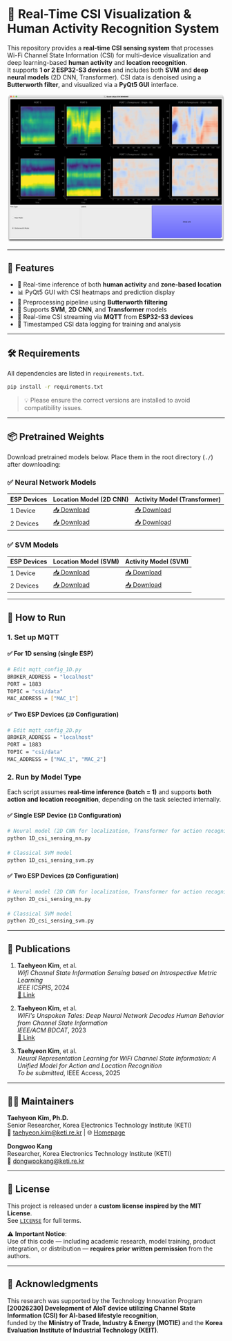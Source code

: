 # 📡 Real-Time CSI Visualization & Human Activity Recognition System

This repository provides a **real-time CSI sensing system** that processes Wi-Fi Channel State Information (CSI) for multi-device visualization and deep learning-based **human activity** and **location recognition**.  
It supports **1 or 2 ESP32-S3 devices** and includes both **SVM** and **deep neural models** (2D CNN, Transformer). CSI data is denoised using a **Butterworth filter**, and visualized via a **PyQt5 GUI** interface.

<div align="center">
  <img src="./csi_sensing_demo.png" width="600">
</div>

---

## 🔧 Features

- 🧠 Real-time inference of both **human activity** and **zone-based location**
- 📊 PyQt5 GUI with CSI heatmaps and prediction display
- 🧼 Preprocessing pipeline using **Butterworth filtering**
- 🧮 Supports **SVM**, **2D CNN**, and **Transformer** models
- 📡 Real-time CSI streaming via **MQTT** from **ESP32-S3 devices**
- 💾 Timestamped CSI data logging for training and analysis

---

## 🛠 Requirements

All dependencies are listed in `requirements.txt`.

```bash
pip install -r requirements.txt
```

> 💡 Please ensure the correct versions are installed to avoid compatibility issues.

---

## 📦 Pretrained Weights

Download pretrained models below. Place them in the root directory (`./`) after downloading:

### ✅ Neural Network Models

| ESP Devices | Location Model (2D CNN) | Activity Model (Transformer) |
|-------------|-------------------------|-------------------------------|
| 1 Device    | [📥 Download](https://drive.google.com/file/d/1-DPTa-9CMdbhfu3GDwL2p36T3q4jzIPi/view?usp=sharing) | [📥 Download](https://drive.google.com/file/d/1OkoV1TwQydeG0R5AZbvKDd3y8CrKsPua/view?usp=sharing) |
| 2 Devices   | [📥 Download](https://drive.google.com/file/d/1YQeQKdtMYZAnctU5RaQji7DVGoKeZxx_/view?usp=sharing) | [📥 Download](https://drive.google.com/file/d/15rCJSn-3p6Xfni8g_2sw8Hq94O1SqexV/view?usp=sharing) |

### ✅ SVM Models

| ESP Devices | Location Model (SVM) | Activity Model (SVM) |
|-------------|----------------------|------------------------|
| 1 Device    | [📥 Download](https://drive.google.com/file/d/17jUJa_uPXEo6bkPl4vTXvqy6wvpr1_dN/view?usp=sharing) | [📥 Download](https://drive.google.com/file/d/1SDWjVzpFo63i7JZcJ5ktC4P215xFW6fq/view?usp=sharing)|
| 2 Devices   | [📥 Download](https://drive.google.com/file/d/1j8yWBLsJ0pFZb19lf0mDa2y-BDXM11ai/view?usp=sharing) | [📥 Download](https://drive.google.com/file/d/1bPLGhz_xzEKq9VXHXnpI1cf5d53NlQTt/view?usp=sharing) |

---

## 🚀 How to Run

### 1. Set up MQTT

#### ✅ For 1D sensing (single ESP)

```bash
# Edit mqtt_config_1D.py 
BROKER_ADDRESS = "localhost"
PORT = 1883
TOPIC = "csi/data"
MAC_ADDRESS = ["MAC_1"]
```

#### ✅ Two ESP Devices (`2D` Configuration)

```bash
# Edit mqtt_config_2D.py 
BROKER_ADDRESS = "localhost"
PORT = 1883
TOPIC = "csi/data"
MAC_ADDRESS = ["MAC_1", "MAC_2"]
```

### 2. Run by Model Type

Each script assumes **real-time inference (batch = 1)** and supports **both action and location recognition**, depending on the task selected internally.

#### ✅ Single ESP Device (`1D` Configuration)

```bash
# Neural model (2D CNN for localization, Transformer for action recognition)
python 1D_csi_sensing_nn.py

# Classical SVM model
python 1D_csi_sensing_svm.py
```

#### ✅ Two ESP Devices (`2D` Configuration)

```bash
# Neural model (2D CNN for localization, Transformer for action recognition)
python 2D_csi_sensing_nn.py

# Classical SVM model
python 2D_csi_sensing_svm.py
```
---

## 📄 Publications

1. **Taehyeon Kim**, et al.  
   _Wifi Channel State Information Sensing based on Introspective Metric Learning_  
   *IEEE ICSPIS*, 2024  
   [🔗 Link](https://ieeexplore.ieee.org/abstract/document/10812595)

2. **Taehyeon Kim**, et al.  
   _WiFi's Unspoken Tales: Deep Neural Network Decodes Human Behavior from Channel State Information_  
   *IEEE/ACM BDCAT*, 2023  
   [🔗 Link](https://dl.acm.org/doi/abs/10.1145/3632366.3632374)

3. **Taehyeon Kim**, et al.  
   _Neural Representation Learning for WiFi Channel State Information: A Unified Model for Action and Location Recognition_  
   *To be submitted*, IEEE Access, 2025

---

## 🧑‍💻 Maintainers

**Taehyeon Kim, Ph.D.**  
Senior Researcher, Korea Electronics Technology Institute (KETI)  
📧 [taehyeon.kim@keti.re.kr](mailto:taehyeon.kim@keti.re.kr) | 🌐 [Homepage](https://rcard.re.kr/detail/OISRzd7ua0tW0A1zMEwbKQ/information)

**Dongwoo Kang**  
Researcher, Korea Electronics Technology Institute (KETI)  
📧 [dongwookang@keti.re.kr](mailto:dongwookang@keti.re.kr)

---

## 📜 License

This project is released under a **custom license inspired by the MIT License**.  
See [`LICENSE`](./LICENSE.txt) for full terms.

⚠️ **Important Notice**:  
Use of this code — including academic research, model training, product integration, or distribution — **requires prior written permission** from the authors.

---

## 🙏 Acknowledgments

This research was supported by the Technology Innovation Program  
**[20026230] Development of AIoT device utilizing Channel State Information (CSI) for AI-based lifestyle recognition**,  
funded by the **Ministry of Trade, Industry & Energy (MOTIE)** and the **Korea Evaluation Institute of Industrial Technology (KEIT)**.
